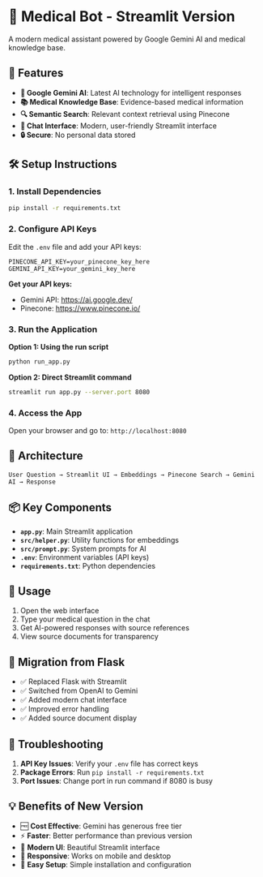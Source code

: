 # 🏥 Medical Bot - Streamlit Version

A modern medical assistant powered by Google Gemini AI and medical knowledge base.

## 🚀 Features

- **🤖 Google Gemini AI**: Latest AI technology for intelligent responses
- **📚 Medical Knowledge Base**: Evidence-based medical information
- **🔍 Semantic Search**: Relevant context retrieval using Pinecone
- **💬 Chat Interface**: Modern, user-friendly Streamlit interface
- **🔒 Secure**: No personal data stored

## 🛠️ Setup Instructions

### 1. Install Dependencies
```bash
pip install -r requirements.txt
```

### 2. Configure API Keys
Edit the `.env` file and add your API keys:
```
PINECONE_API_KEY=your_pinecone_key_here
GEMINI_API_KEY=your_gemini_key_here
```

**Get your API keys:**
- Gemini API: https://ai.google.dev/
- Pinecone: https://www.pinecone.io/

### 3. Run the Application

**Option 1: Using the run script**
```bash
python run_app.py
```

**Option 2: Direct Streamlit command**
```bash
streamlit run app.py --server.port 8080
```

### 4. Access the App
Open your browser and go to: `http://localhost:8080`

## 🔧 Architecture

```
User Question → Streamlit UI → Embeddings → Pinecone Search → Gemini AI → Response
```

## 📦 Key Components

- **`app.py`**: Main Streamlit application
- **`src/helper.py`**: Utility functions for embeddings
- **`src/prompt.py`**: System prompts for AI
- **`.env`**: Environment variables (API keys)
- **`requirements.txt`**: Python dependencies

## 🎯 Usage

1. Open the web interface
2. Type your medical question in the chat
3. Get AI-powered responses with source references
4. View source documents for transparency

## 🔄 Migration from Flask

- ✅ Replaced Flask with Streamlit
- ✅ Switched from OpenAI to Gemini
- ✅ Added modern chat interface
- ✅ Improved error handling
- ✅ Added source document display

## 🐛 Troubleshooting

1. **API Key Issues**: Verify your `.env` file has correct keys
2. **Package Errors**: Run `pip install -r requirements.txt`
3. **Port Issues**: Change port in run command if 8080 is busy

## 💡 Benefits of New Version

- 🆓 **Cost Effective**: Gemini has generous free tier
- ⚡ **Faster**: Better performance than previous version
- 🎨 **Modern UI**: Beautiful Streamlit interface
- 📱 **Responsive**: Works on mobile and desktop
- 🔧 **Easy Setup**: Simple installation and configuration
